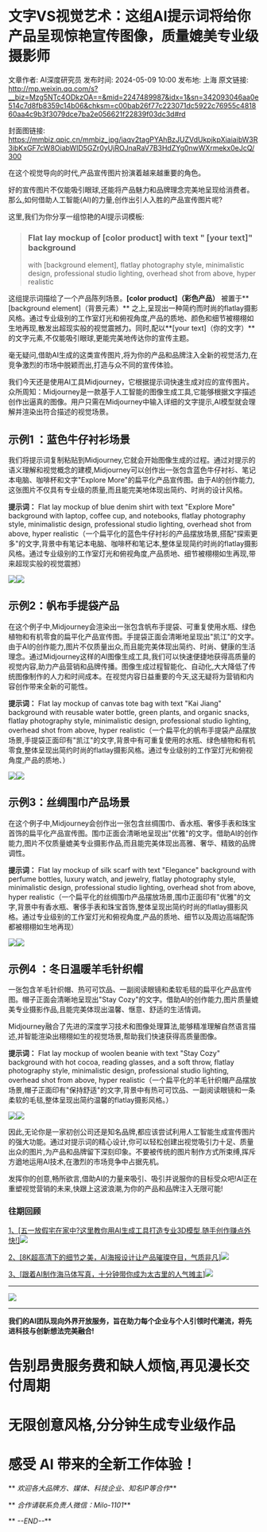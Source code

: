 # 文字VS视觉艺术：这组AI提示词将给你产品呈现惊艳宣传图像，质量媲美专业级摄影师

文章作者: AI深度研究员
发布时间: 2024-05-09 10:00
发布地: 上海
原文链接: http://mp.weixin.qq.com/s?__biz=Mzg5NTc4ODkzOA==&mid=2247489987&idx=1&sn=342093046aa0e514c7d8fb8359c14b06&chksm=c00bab26f77c223071dc5922c76955c481860aa4c9b3f3079dce7ba2e056621f22839f03dc3d#rd

封面图链接: https://mmbiz.qpic.cn/mmbiz_jpg/iaqv2tagPYAhBzJUZVdUkpjkpXiaiaibW3R3ibKxGF7cW8OiabWID5GZr0yUjROJnaRaV7B3HdZYg0nwWXrmekx0eJcQ/300

在这个视觉导向的时代,产品宣传图片扮演着越来越重要的角色。

好的宣传图片不仅能吸引眼球,还能将产品魅力和品牌理念完美地呈现给消费者。那么,如何借助人工智能(AI)的力量,创作出引人入胜的产品宣传图片呢?

这里,我们为你分享一组惊艳的AI提示词模板:

> ### Flat lay mockup of [color product] with text " [your text]" background
> with [background element], flatlay photography style, minimalistic design,
> professional studio lighting, overhead shot from above, hyper realistic

这组提示词描绘了一个产品陈列场景。**[color product]（彩色产品）** 被置于**[background element]（背景元素）**
之上,呈现出一种简约而时尚的flatlay摄影风格。通过专业级别的工作室灯光和俯视角度,产品的质地、颜色和细节被栩栩如生地再现,散发出超现实般的视觉震撼力。同时,配以**[your
text]（你的文字）** 的文字元素,不仅能吸引眼球,更能完美地传达你的宣传主题。

毫无疑问,借助AI生成的这类宣传图片,将为你的产品和品牌注入全新的视觉活力,在竞争激烈的市场中脱颖而出,打造与众不同的宣传体验。

我们今天还是使用AI工具Midjourney，它根据提示词快速生成对应的宣传图片。众所周知：Midjourney是一款基于人工智能的图像生成工具,它能够根据文字描述创作出逼真的图像。用户只需在Midjourney中输入详细的文字提示,AI模型就会理解并渲染出符合描述的视觉场景。

## 示例1 ：蓝色牛仔衬衫场景

我们将提示词复制粘贴到Midjourney,它就会开始图像生成的过程。通过对提示的语义理解和视觉概念的建模,Midjourney可以创作出一张包含蓝色牛仔衬衫、笔记本电脑、咖啡杯和文字"Explore
More"的扁平化产品宣传图。由于AI的创作能力,这张图片不仅具有专业级的质量,而且能完美地体现出简约、时尚的设计风格。

**提示词：** Flat lay mockup of blue denim shirt with text "Explore More"
background with laptop, coffee cup, and notebooks, flatlay photography style,
minimalistic design, professional studio lighting, overhead shot from above,
hyper
realistic（一个扁平化的蓝色牛仔衬衫的产品摆放场景,搭配"探索更多"的文字,背景中有笔记本电脑、咖啡杯和笔记本,整体呈现简约时尚的flatlay摄影风格。通过专业级别的工作室灯光和俯视角度,产品质地、细节被栩栩如生再现,带来超现实般的视觉震撼）

![](https://mmbiz.qpic.cn/mmbiz_png/iaqv2tagPYAhBzJUZVdUkpjkpXiaiaibW3R3A9ZzpSiajGSux8QAL46RG9QF6D3vzGPfct7n4ZZ0zRcC54SpQQCHLbg/640?wx_fmt=png&from=appmsg)![](https://mmbiz.qpic.cn/mmbiz_png/iaqv2tagPYAhBzJUZVdUkpjkpXiaiaibW3R3A9ZzpSiajGSux8QAL46RG9QF6D3vzGPfct7n4ZZ0zRcC54SpQQCHLbg/640?wx_fmt=png&from=appmsg)

## 示例2：帆布手提袋产品

在这个例子中,Midjourney会渲染出一张包含帆布手提袋、可重复使用水瓶、绿色植物和有机零食的扁平化产品宣传图。手提袋正面会清晰地呈现出"凯江"的文字。由于AI的创作能力,图片不仅质量出众,而且能完美体现出简约、时尚、健康的生活理念。通过Midjourney这样的AI图像生成工具,我们可以快速便捷地获得高质量的视觉内容,助力产品营销和品牌传播。图像生成过程智能化、自动化,大大降低了传统图像制作的人力和时间成本。在视觉内容日益重要的今天,这无疑将为营销和内容创作带来全新的可能性。

**提示词：** Flat lay mockup of canvas tote bag with text "Kai Jiang" background
with reusable water bottle, green plants, and organic snacks, flatlay
photography style, minimalistic design, professional studio lighting, overhead
shot from above, hyper
realistic（一个扁平化的帆布手提袋产品摆放场景,手提袋正面印有"凯江"的文字,背景中有可重复使用的水瓶、绿色植物和有机零食,整体呈现出简约时尚的flatlay摄影风格。通过专业级别的工作室灯光和俯视角度,产品的质地、）

![](https://mmbiz.qpic.cn/mmbiz_png/iaqv2tagPYAhBzJUZVdUkpjkpXiaiaibW3R3bKWZTdCE6CNvgzfibEzQoLjicDvZBVYStOqZeqksWVumPwQJx4iaDLpYA/640?wx_fmt=png&from=appmsg)![](https://mmbiz.qpic.cn/mmbiz_png/iaqv2tagPYAhBzJUZVdUkpjkpXiaiaibW3R3WWJU7U6kzYngSkc5REuRsoDbSjpKgQHPr8TdBSyCqvnEtIz5eBcMNw/640?wx_fmt=png&from=appmsg)

## 示例3：丝绸围巾产品场景

在这个例子中,Midjourney会创作出一张包含丝绸围巾、香水瓶、奢侈手表和珠宝首饰的扁平化产品宣传图。围巾正面会清晰地呈现出"优雅"的文字。借助AI的创作能力,图片不仅质量媲美专业摄影作品,而且能完美体现出高雅、奢华、精致的品牌调性。

**提示词：** Flat lay mockup of silk scarf with text "Elegance" background with
perfume bottles, luxury watch, and jewelry, flatlay photography style,
minimalistic design, professional studio lighting, overhead shot from above,
hyper
realistic（一个扁平化的丝绸围巾产品摆放场景,围巾正面印有"优雅"的文字,背景中有香水瓶、奢侈手表和珠宝首饰,整体呈现出简约时尚的flatlay摄影风格。通过专业级别的工作室灯光和俯视角度,产品的质地、细节以及周边高端配饰都被栩栩如生地再现）

![](https://mmbiz.qpic.cn/mmbiz_png/iaqv2tagPYAhBzJUZVdUkpjkpXiaiaibW3R3gc2KibndXB3UZE7fOian3qicejAUktrodIoFR7OhjKJbOp7mOZVvHsZJQ/640?wx_fmt=png&from=appmsg)![](https://mmbiz.qpic.cn/mmbiz_png/iaqv2tagPYAhBzJUZVdUkpjkpXiaiaibW3R3OQgKn4qw4nMwslu53SPYEh6yMXHGxkmWaRlYtwTC6N11S9EU8rryBw/640?wx_fmt=png&from=appmsg)

## 示例4 ：冬日温暖羊毛针织帽

一张包含羊毛针织帽、热可可饮品、一副阅读眼镜和柔软毛毯的扁平化产品宣传图。帽子正面会清晰地呈现出"Stay
Cozy"的文字。借助AI的创作能力,图片质量媲美专业摄影作品,且能完美体现出温馨、惬意、舒适的生活情调。

Midjourney融合了先进的深度学习技术和图像处理算法,能够精准理解自然语言描述,并智能渲染出栩栩如生的视觉场景,帮助我们快速获得高质量图像。

**提示词：** Flat lay mockup of woolen beanie with text "Stay Cozy" background
with hot cocoa, reading glasses, and a soft throw, flatlay photography style,
minimalistic design, professional studio lighting, overhead shot from above,
hyper
realistic（一个扁平化的羊毛针织帽产品摆放场景,帽子正面印有"保持舒适"的文字,背景中有热可可饮品、一副阅读眼镜和一条柔软的毛毯,整体呈现出简约温馨的flatlay摄影风格。）

![](https://mmbiz.qpic.cn/mmbiz_png/iaqv2tagPYAhBzJUZVdUkpjkpXiaiaibW3R3ROXgdh4xPcHy1xEwKSsA1ic9Pt3r0Elyd9e5seniabAYntXUNOblNrfA/640?wx_fmt=png&from=appmsg)![](https://mmbiz.qpic.cn/mmbiz_png/iaqv2tagPYAhBzJUZVdUkpjkpXiaiaibW3R3OhDnVD6tqSmbZe2QsYM5rQgHqscHiauew5BnUwWR3iaFicunsD44QbjuA/640?wx_fmt=png&from=appmsg)

因此,无论你是一家初创公司还是知名品牌,都应该尝试利用人工智能生成宣传图片的强大功能。通过对提示词的精心设计,你可以轻松创建出视觉吸引力十足、质量出众的图片,为产品和品牌留下深刻印象。不要被传统的图片制作方式所束缚,挥斥方遒地运用AI技术,在激烈的市场竞争中占据先机。

发挥你的创意,畅所欲言,借助AI的力量来吸引、吸引并说服你的目标受众吧!AI正在重塑视觉营销的未来,快跟上这波浪潮,为你的产品和品牌注入无限可能!

### 往期回顾

[1、[五一放假宅在家中?这里教你用AI生成工具打造专业3D模型,随手创作赚点外快!]![](https://mmbiz.qpic.cn/mmbiz_png/iaqv2tagPYAhBzJUZVdUkpjkpXiaiaibW3R3fMiagTUrCNMNxeTjUgHT4jialGGs8eKaIPs11lRR10R7mMWFWVNVGVqA/640?wx_fmt=png&from=appmsg)](https://mp.weixin.qq.com/s?__biz=Mzg5NTc4ODkzOA==&mid=2247489800&idx=1&sn=794a7d104c911b5626ec38602e98491e&chksm=c00babedf77c22fbed3f03b3eb9520dfc661c5bab1db5cad83003064e12adebe4845e9fcd7d7&scene=21#wechat_redirect)

[2、[8K超高清下的细节之美，AI海报设计让产品璀璨夺目，气质非凡]![](https://mmbiz.qpic.cn/mmbiz_png/iaqv2tagPYAhBzJUZVdUkpjkpXiaiaibW3R3T9miaqxtVS6jCicJZER9jQtgFFCJr8SEZibQUy3MLuNYOwBwsYheJUqYg/640?wx_fmt=png&from=appmsg)](https://mp.weixin.qq.com/s?__biz=Mzg5NTc4ODkzOA==&mid=2247489034&idx=1&sn=60190df5032117923a26faeb11e0320a&chksm=c00ba4eff77c2df979c2c46a78cc21917b25b83353d08fb10d639ac9afc9e0a4eec79b3ddd68&scene=21#wechat_redirect)

[3、[跟着AI制作海马体写真，十分钟带你成为太古里的人气摊主]![](https://mmbiz.qpic.cn/mmbiz_png/iaqv2tagPYAhBzJUZVdUkpjkpXiaiaibW3R3nHd0AJkiavoCKCicRQJVJKc4ziaO0O78dX84CoYgC6VZsiaWPsVdnth9ng/640?wx_fmt=png&from=appmsg)](https://mp.weixin.qq.com/s?__biz=Mzg5NTc4ODkzOA==&mid=2247488765&idx=1&sn=addb13c56f76166789d823cf6047a784&chksm=c00ba618f77c2f0e5c98531cfbdfc10e7d94090b4a936a6e3f4f0d9da28612873d65bfdfd361&scene=21#wechat_redirect)

* * *

![](https://mmbiz.qpic.cn/mmbiz_png/iaqv2tagPYAhtRhTOjz2QwH4dIlC3YUcYbaicMEwjqQqh06Yhdd7EH3r9wiaMRArLz0a6Zhx6uiaUD7hguPfbY0nAg/640?wx_fmt=png&from=appmsg)

****

**我们的AI团队现向外界开放服务，旨在助力每个企业与个人引领时代潮流，将先进科技与创新想法完美融合!**

#  告别昂贵服务费和缺人烦恼,再见漫长交付周期

# 无限创意风格,分分钟生成专业级作品

# 感受 AI 带来的全新工作体验！

** _欢迎各大品牌方、媒体、科技企业、知名IP等合作_**

** _合作请联系负责人微信：Milo-1101_**

** _\--END--_**

